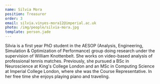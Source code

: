 ```yaml
---
name: Silvia Mora
position: Treasurer
order: 3
email: silvia.vinyes-mora12@imperial.ac.uk
photo: /img/people/silvia-mora.jpg
template: person.jade
---
```

Silvia is a first year PhD student in the AESOP (Analysis,
Engineering, Simulation & Optimization of Performance) group doing
research under the supervision of William Knottenbelt. She works on
video-based analysis of professional tennis matches. Previously, she
pursued a BSc in Neuroscience at King's College London and an MSc in
Computing Science at Imperial College London, where she was the Course
Representative. In her free time she enjoys playing piano and
traveling.
